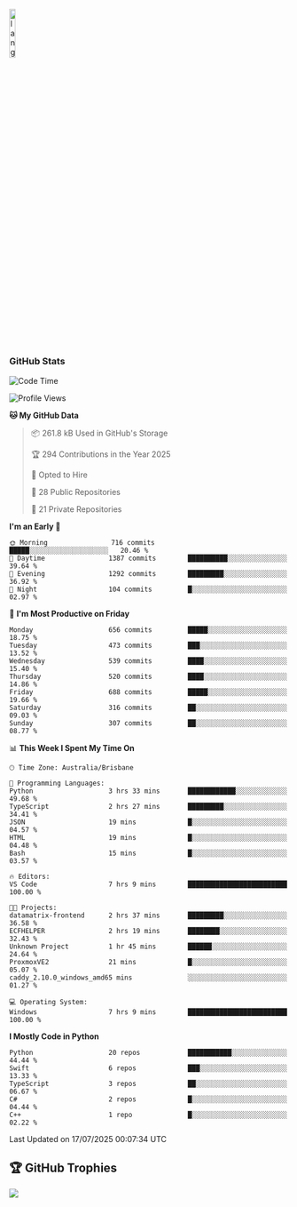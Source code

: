 <p align="left"><img width=15%" src="https://github.com/alansmathew/alansmathew/raw/master/lang.gif" alt="lang image here" /></p>

# <h3 align="left">GitHub Stats</h3>

<!--START_SECTION:waka-->
![Code Time](http://img.shields.io/badge/Code%20Time-599%20hrs%201%20min-blue)

![Profile Views](http://img.shields.io/badge/Profile%20Views-2-blue)

**🐱 My GitHub Data** 

> 📦 261.8 kB Used in GitHub's Storage 
 > 
> 🏆 294 Contributions in the Year 2025
 > 
> 💼 Opted to Hire
 > 
> 📜 28 Public Repositories 
 > 
> 🔑 21 Private Repositories 
 > 
**I'm an Early 🐤** 

```text
🌞 Morning                716 commits         █████░░░░░░░░░░░░░░░░░░░░   20.46 % 
🌆 Daytime                1387 commits        ██████████░░░░░░░░░░░░░░░   39.64 % 
🌃 Evening                1292 commits        █████████░░░░░░░░░░░░░░░░   36.92 % 
🌙 Night                  104 commits         █░░░░░░░░░░░░░░░░░░░░░░░░   02.97 % 
```
📅 **I'm Most Productive on Friday** 

```text
Monday                   656 commits         █████░░░░░░░░░░░░░░░░░░░░   18.75 % 
Tuesday                  473 commits         ███░░░░░░░░░░░░░░░░░░░░░░   13.52 % 
Wednesday                539 commits         ████░░░░░░░░░░░░░░░░░░░░░   15.40 % 
Thursday                 520 commits         ████░░░░░░░░░░░░░░░░░░░░░   14.86 % 
Friday                   688 commits         █████░░░░░░░░░░░░░░░░░░░░   19.66 % 
Saturday                 316 commits         ██░░░░░░░░░░░░░░░░░░░░░░░   09.03 % 
Sunday                   307 commits         ██░░░░░░░░░░░░░░░░░░░░░░░   08.77 % 
```


📊 **This Week I Spent My Time On** 

```text
🕑︎ Time Zone: Australia/Brisbane

💬 Programming Languages: 
Python                   3 hrs 33 mins       ████████████░░░░░░░░░░░░░   49.68 % 
TypeScript               2 hrs 27 mins       █████████░░░░░░░░░░░░░░░░   34.41 % 
JSON                     19 mins             █░░░░░░░░░░░░░░░░░░░░░░░░   04.57 % 
HTML                     19 mins             █░░░░░░░░░░░░░░░░░░░░░░░░   04.48 % 
Bash                     15 mins             █░░░░░░░░░░░░░░░░░░░░░░░░   03.57 % 

🔥 Editors: 
VS Code                  7 hrs 9 mins        █████████████████████████   100.00 % 

🐱‍💻 Projects: 
datamatrix-frontend      2 hrs 37 mins       █████████░░░░░░░░░░░░░░░░   36.58 % 
ECFHELPER                2 hrs 19 mins       ████████░░░░░░░░░░░░░░░░░   32.43 % 
Unknown Project          1 hr 45 mins        ██████░░░░░░░░░░░░░░░░░░░   24.64 % 
ProxmoxVE2               21 mins             █░░░░░░░░░░░░░░░░░░░░░░░░   05.07 % 
caddy_2.10.0_windows_amd65 mins              ░░░░░░░░░░░░░░░░░░░░░░░░░   01.27 % 

💻 Operating System: 
Windows                  7 hrs 9 mins        █████████████████████████   100.00 % 
```

**I Mostly Code in Python** 

```text
Python                   20 repos            ███████████░░░░░░░░░░░░░░   44.44 % 
Swift                    6 repos             ███░░░░░░░░░░░░░░░░░░░░░░   13.33 % 
TypeScript               3 repos             ██░░░░░░░░░░░░░░░░░░░░░░░   06.67 % 
C#                       2 repos             █░░░░░░░░░░░░░░░░░░░░░░░░   04.44 % 
C++                      1 repo              █░░░░░░░░░░░░░░░░░░░░░░░░   02.22 % 
```




 Last Updated on 17/07/2025 00:07:34 UTC
<!--END_SECTION:waka-->

## 🏆 GitHub Trophies

![](https://github-profile-trophy.vercel.app/?username=samh06&theme=discord&no-frame=true&no-bg=false&margin-w=4)
